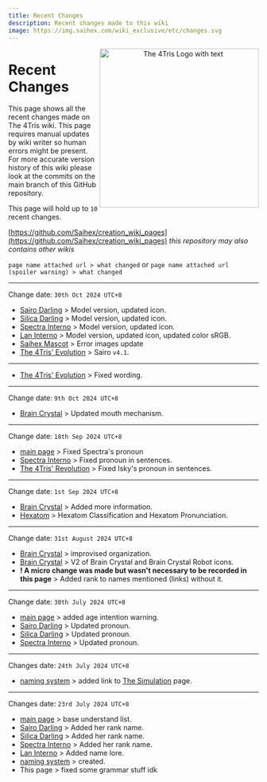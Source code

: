 ```yaml
---
title: Recent Changes
description: Recent changes made to this wiki
image: https://img.saihex.com/wiki_exclusive/etc/changes.svg
---
```


<p align="center">
  <img src="https://img.saihex.com/wiki_exclusive/etc/changes.svg" alt="The 4Tris Logo with text" width="320" align="right">
</p>

# Recent Changes
This page shows all the recent changes made on The 4Tris wiki. This page requires manual updates by wiki writer so human errors might be present. For more accurate version history of this wiki please look at the commits on the main branch of this GitHub repository.

This page will hold up to `10` recent changes.

[https://github.com/Saihex/creation_wiki_pages](https://github.com/Saihex/creation_wiki_pages)
*this repository may also contains other wikis*

`page name attached url > what changed`
or
`page name attached url (spoiler warning) > what changed`

---

Change date: `30th Oct 2024 UTC+8`
- [Sairo Darling](category/Characters/Sairo) > Model version, updated icon.
- [Silica Darling](category/Characters/Silica) > Model version, updated icon.
- [Spectra Interno](category/Characters/Spectra) > Model version, updated icon.
- [Lan Interno](category/Characters/Lan_interno) > Model version, updated icon, updated color sRGB.
- [Saihex Mascot](category/official_contents/saihex_mascot) > Error images update
- [The 4Tris' Evolution](category/official_contents/The4Tris_Evolution) > Sairo `v4.1`.

---

- [The 4Tris' Evolution](category/official_contents/The4Tris_Evolution) > Fixed wording.

---

Change date: `9th Oct 2024 UTC+8`
- [Brain Crystal](category/logic/Brain_Crystal) > Updated mouth mechanism.

---

Change date: `18th Sep 2024 UTC+8`
- [main page](.) > Fixed Spectra's pronoun
- [Spectra Interno](category/Characters/Spectra) > Fixed pronoun in sentences.
- [The 4Tris' Revolution](category/official_contents/The4Tris_Evolution) > Fixed Isky's pronoun in sentences.

---
Change date: `1st Sep 2024 UTC+8`
- [Brain Crystal](category/logic/Brain_Crystal) > Added more information.
- [Hexatom](category/logic/Hexatom) > Hexatom Classification and Hexatom Pronunciation.

---

Change date: `31st August 2024 UTC+8`
- [Brain Crystal](category/logic/Brain_Crystal) > improvised organization.
- [Brain Crystal](category/logic/Brain_Crystal) > V2 of Brain Crystal and Brain Crystal Robot icons.
- **! A micro change was made but wasn't necessary to be recorded in this page** > Added rank to names mentioned (links) without it.

---

Change date: `30th July 2024 UTC+8`
- [main page](.) > added age intention warning.
- [Sairo Darling](category/Characters/Sairo) > Updated pronoun.
- [Silica Darling](category/Characters/Silica) > Updated pronoun.
- [Spectra Interno](category/Characters/Spectra) > Updated pronoun.

---

Changes date: `24th July 2024 UTC+8`
- [naming system](category/logic/naming_system) > added link to [The Simulation](category/Dimensions/the_simulation) page.

---

Changes date: `23rd July 2024 UTC+8`
- [main page](.) > base understand list.
- [Sairo Darling](category/Characters/Sairo) > Added her rank name.
- [Silica Darling](category/Characters/Silica) > Added her rank name.
- [Spectra Interno](category/Characters/Spectra) > Added her rank name.
- [Lan Interno](category/Characters/Lan_interno) > Added name lore.
- [naming system](category/logic/naming_system) > created.
- This page > fixed some grammar stuff idk
